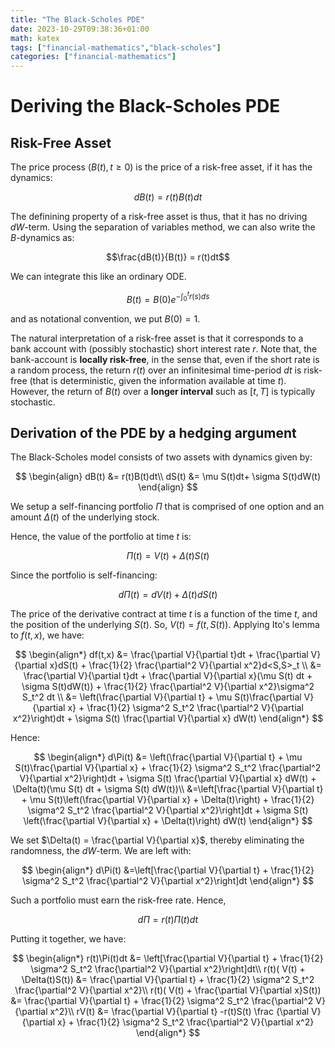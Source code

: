```yaml
---
title: "The Black-Scholes PDE"
date: 2023-10-29T09:38:36+01:00
math: katex
tags: ["financial-mathematics","black-scholes"]
categories: ["financial-mathematics"]
---
```


# Deriving the Black-Scholes PDE

## Risk-Free Asset

The price process $(B(t),t\geq 0)$ is the price of a risk-free asset, if it has the dynamics:

$$dB(t) = r(t)B(t)dt$$

The definining property of a risk-free asset is thus, that it has no driving $dW$-term. Using the separation of variables method, we can also write the $B$-dynamics as:

$$\frac{dB(t)}{B(t)} = r(t)dt$$

We can integrate this like an ordinary ODE. 

$$B(t) = B(0)e^{-\int_{0}^{t}r(s)ds}$$

and as notational convention, we put $B(0) = 1$.

The natural interpretation of a risk-free asset is that it corresponds to a bank account with (possibly stochastic) short interest rate $r$. Note that, the bank-account is **locally risk-free**, in the sense that, even if the short rate is a random process, the return $r(t)$ over an infinitesimal time-period $dt$ is risk-free (that is deterministic, given the information available at time $t$). However, the return of $B(t)$ over a **longer interval** such as $[t,T]$ is typically stochastic.



## Derivation of the PDE by a hedging argument

The Black-Scholes model consists of two assets with dynamics given by:

$$
\begin{align}
dB(t) &= r(t)B(t)dt\\
dS(t) &= \mu S(t)dt+ \sigma S(t)dW(t)
\end{align}
$$

We setup a self-financing portfolio $\Pi$ that is comprised of one option and an amount $\Delta(t)$ of the underlying stock. 

Hence, the value of the portfolio at time $t$ is:

$$\Pi(t) = V(t) + \Delta(t)S(t)$$

Since the portfolio is self-financing:

$$d\Pi(t) = dV(t) + \Delta(t)dS(t)$$

The price of the derivative contract at time $t$ is a function of the time $t$, and the position of the underlying $S(t)$. So, $V(t)=f(t,S(t))$. Applying Ito's lemma to $f(t,x)$, we have:

$$
\begin{align*}
df(t,x) &= \frac{\partial V}{\partial t}dt + \frac{\partial V}{\partial x}dS(t) + \frac{1}{2} \frac{\partial^2 V}{\partial x^2}d<S,S>_t \\
&=  \frac{\partial V}{\partial t}dt + \frac{\partial V}{\partial x}(\mu S(t) dt + \sigma S(t)dW(t)) + \frac{1}{2} \frac{\partial^2 V}{\partial x^2}\sigma^2 S_t^2 dt \\
&=  \left(\frac{\partial V}{\partial t} + \mu S(t)\frac{\partial V}{\partial x} + \frac{1}{2} \sigma^2 S_t^2 \frac{\partial^2 V}{\partial x^2}\right)dt + \sigma S(t) \frac{\partial V}{\partial x} dW(t)
\end{align*}
$$

Hence:

$$
\begin{align*}
d\Pi(t) &= \left(\frac{\partial V}{\partial t} + \mu S(t)\frac{\partial V}{\partial x} + \frac{1}{2} \sigma^2 S_t^2 \frac{\partial^2 V}{\partial x^2}\right)dt + \sigma S(t) \frac{\partial V}{\partial x} dW(t) + \Delta(t)(\mu S(t) dt + \sigma S(t) dW(t))\\
&=\left[\frac{\partial V}{\partial t} + \mu S(t)\left(\frac{\partial V}{\partial x} + \Delta(t)\right) + \frac{1}{2} \sigma^2 S_t^2 \frac{\partial^2 V}{\partial x^2}\right]dt + \sigma S(t) \left(\frac{\partial V}{\partial x} + \Delta(t)\right) dW(t) 
\end{align*}
$$

We set $\Delta(t) = \frac{\partial V}{\partial x}$, thereby eliminating the randomness, the $dW$-term. We are left with:

$$
\begin{align*}
d\Pi(t) 
&=\left[\frac{\partial V}{\partial t} + \frac{1}{2} \sigma^2 S_t^2 \frac{\partial^2 V}{\partial x^2}\right]dt  
\end{align*}
$$

Such a portfolio must earn the risk-free rate. Hence,

$$d\Pi = r(t)\Pi(t)dt$$

Putting it together, we have:

$$
\begin{align*}
r(t)\Pi(t)dt &= \left[\frac{\partial V}{\partial t} + \frac{1}{2} \sigma^2 S_t^2 \frac{\partial^2 V}{\partial x^2}\right]dt\\
r(t)( V(t) + \Delta(t)S(t)) &= \frac{\partial V}{\partial t} + \frac{1}{2} \sigma^2 S_t^2 \frac{\partial^2 V}{\partial x^2}\\
r(t)( V(t) + \frac{\partial V}{\partial x}S(t)) &= \frac{\partial V}{\partial t} + \frac{1}{2} \sigma^2 S_t^2 \frac{\partial^2 V}{\partial x^2}\\
rV(t) &= \frac{\partial V}{\partial t} -r(t)S(t) \frac {\partial V}{\partial x} + \frac{1}{2} \sigma^2 S_t^2 \frac{\partial^2 V}{\partial x^2} 
\end{align*}
$$


